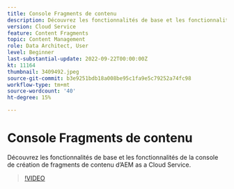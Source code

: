 ```yaml
---
title: Console Fragments de contenu
description: Découvrez les fonctionnalités de base et les fonctionnalités de la console de création de fragments de contenu d’AEM as a Cloud Service.
version: Cloud Service
feature: Content Fragments
topic: Content Management
role: Data Architect, User
level: Beginner
last-substantial-update: 2022-09-22T00:00:00Z
kt: 11164
thumbnail: 3409492.jpeg
source-git-commit: b3e9251bdb18a008be95c1fa9e5c79252a74fc98
workflow-type: tm+mt
source-wordcount: '40'
ht-degree: 15%

---
```



# Console Fragments de contenu

Découvrez les fonctionnalités de base et les fonctionnalités de la console de création de fragments de contenu d’AEM as a Cloud Service.

>[!VIDEO](https://video.tv.adobe.com/v/3409492?quality=12&learn=on)
